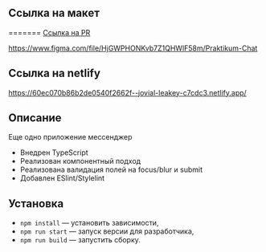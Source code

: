 ## Ссылка на макет
=======
[Ссылка на PR](https://github.com/romalebedev/middle.messenger.praktikum.yandex/pull/2)

https://www.figma.com/file/HjGWPHONKvb7Z1QHWlF58m/Praktikum-Chat


## Ссылка на netlify

https://60ec070b86b2de0540f2662f--jovial-leakey-c7cdc3.netlify.app/

## Описание

Еще одно приложение мессенджер

- Внедрен TypeScript
- Реализован компонентный подход
- Реализована валидация полей на focus/blur и submit
- Добавлен ESlint/Stylelint

## Установка

- `npm install` — установить зависимости,
- `npm run start` — запуск версии для разработчика,
- `npm run build` — запустить сборку.


